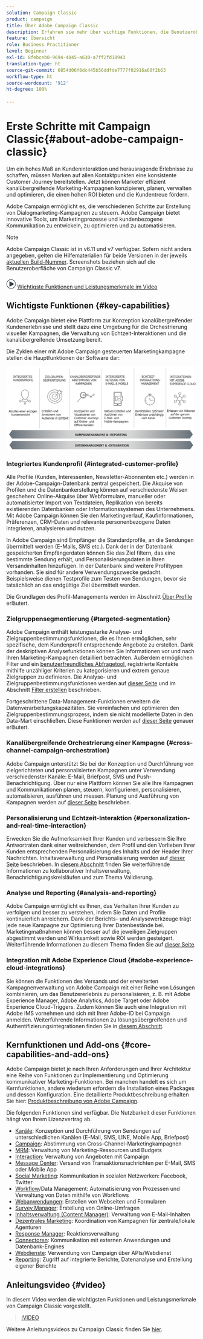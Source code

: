 ```yaml
---
solution: Campaign Classic
product: campaign
title: Über Adobe Campaign Classic
description: Erfahren sie mehr über wichtige Funktionen, die Benutzeroberfläche und globale Richtlinien.
feature: Übersicht
role: Business Practitioner
level: Beginner
exl-id: 8febceb0-9694-4045-a630-a7ff2fd18943
translation-type: ht
source-git-commit: 6854d06f8dc445b56ddfde7777f02916a60f2b63
workflow-type: ht
source-wordcount: '912'
ht-degree: 100%

---
```


# Erste Schritte mit Campaign Classic{#about-adobe-campaign-classic}

Um ein hohes Maß an Kundeninteraktion und herausragende Erlebnisse zu schaffen, müssen Marken auf allen Kontaktpunkten eine konsistente Customer Journey bereitstellen. Jetzt können Marketer effizient kanalübergreifende Marketing-Kampagnen konzipieren, planen, verwalten und optimieren, die einen hohen ROI bieten und die Kundentreue fördern.

Adobe Campaign ermöglicht es, die verschiedenen Schritte zur Erstellung von Dialogmarketing-Kampagnen zu steuern. Adobe Campaign bietet innovative Tools, um Marketingprozesse und kundenbezogene Kommunikation zu entwickeln, zu optimieren und zu automatisieren.

>[!NOTE]
>
>Adobe Campaign Classic ist in v6.11 und v7 verfügbar. Sofern nicht anders angegeben, gelten die Hilfematerialien für beide Versionen in der jeweils [aktuellen Build-Nummer](../../rn/using/latest-release.md). Screenshots beziehen sich auf die Benutzeroberfläche von Campaign Classic v7.

![](assets/do-not-localize/how-to-video.png) [Wichtigste Funktionen und Leistungsmerkmale im Video](#video)

## Wichtigste Funktionen {#key-capabilities}

Adobe Campaign bietet eine Plattform zur Konzeption kanalübergreifender Kundenerlebnisse und stellt dazu eine Umgebung für die Orchestrierung visueller Kampagnen, die Verwaltung von Echtzeit-Interaktionen und die kanalübergreifende Umsetzung bereit.

Die Zyklen einer mit Adobe Campaign gesteuerten Marketingkampagne stellen die Hauptfunktionen der Software dar:

![](assets/d_ncs_user_emarketing.png)

### Integriertes Kundenprofil {#integrated-customer-profile}

Alle Profile (Kunden, Interessenten, Newsletter-Abonnenten etc.) werden in der Adobe-Campaign-Datenbank zentral gespeichert. Die Akquise von Profilen und die Datenbankerstellung können auf verschiedenste Weisen geschehen: Online-Akquise über Webformulare, manueller oder automatisierter Import von Textdateien, Replikation von bereits existierenden Datenbanken oder Informationssystemen des Unternehmens. Mit Adobe Campaign können Sie den Marketingverlauf, Kaufinformationen, Präferenzen, CRM-Daten und relevante personenbezogene Daten integrieren, analysieren und nutzen.

In Adobe Campaign sind Empfänger die Standardprofile, an die Sendungen übermittelt werden (E-Mails, SMS etc.). Dank der in der Datenbank gespeicherten Empfängerdaten können Sie das Ziel filtern, das eine bestimmte Sendung erhält, und Personalisierungsdaten in Ihren Versandinhalten hinzufügen. In der Datenbank sind weitere Profiltypen vorhanden. Sie sind für andere Verwendungszwecke gedacht. Beispielsweise dienen Testprofile zum Testen von Sendungen, bevor sie tatsächlich an das endgültige Ziel übermittelt werden.

Die Grundlagen des Profil-Managements werden im Abschnitt [Über Profile](../../platform/using/about-profiles.md) erläutert.

### Zielgruppensegmentierung {#targeted-segmentation}

Adobe Campaign enthält leistungsstarke Analyse- und Zielgruppenbestimmungsfunktionen, die es Ihnen ermöglichen, sehr spezifische, dem Kundenprofil entsprechende Angebote zu erstellen. Dank der deskriptiven Analysefunktionen können Sie Informationen vor und nach Ihren Marketing-Kampagnen detailliert betrachten. Außerdem ermöglichen Filter und ein [benutzerfreundliches Abfragetool](../../platform/using/about-queries-in-campaign.md), registrierte Kontakte mithilfe unzähliger Kriterien zu kategorisieren und extrem genaue Zielgruppen zu definieren. Die Analyse- und Zielgruppenbestimmungsfunktionen werden auf [dieser Seite](../../reporting/using/about-descriptive-analysis.md) und im Abschnitt [Filter erstellen](../../platform/using/creating-filters.md) beschrieben.

Fortgeschrittene Data-Management-Funktionen erweitern die Datenverarbeitungskapazitäten. Sie vereinfachen und optimieren den Zielgruppenbestimmungsprozess, indem sie nicht modellierte Daten in den Data-Mart einschließen. Diese Funktionen werden auf [dieser Seite](../../workflow/using/targeting-data.md#data-management) genauer erläutert.

### Kanalübergreifende Orchestrierung einer Kampagne {#cross-channel-campaign-orchestration}

Adobe Campaign unterstützt Sie bei der Konzeption und Durchführung von zielgerichteten und personalisierten Kampagnen unter Verwendung verschiedenster Kanäle: E-Mail, Briefpost, SMS und Push-Benachrichtigung. Über nur eine Plattform können Sie alle Ihre Kampagnen und Kommunikationen planen, steuern, konfigurieren, personalisieren, automatisieren, ausführen und messen. Planung und Ausführung von Kampagnen werden auf [dieser Seite](../../campaign/using/setting-up-marketing-campaigns.md) beschrieben.

### Personalisierung und Echtzeit-Interaktion {#personalization-and-real-time-interaction}

Erwecken Sie die Aufmerksamkeit Ihrer Kunden und verbessern Sie Ihre Antwortraten dank einer weitreichenden, dem Profil und den Vorlieben Ihrer Kunden entsprechenden Personalisierung des Inhalts und der Header Ihrer Nachrichten. Inhaltsverwaltung und Personalisierung werden auf [dieser Seite](../../delivery/using/about-personalization.md) beschrieben. In [diesem Abschnitt](../../campaign/using/about-marketing-resource-management.md) finden Sie weiterführende Informationen zu kollaborativer Inhaltsverwaltung, Benachrichtigungskreisläufen und zum Thema Validierung.

### Analyse und Reporting {#analysis-and-reporting}

Adobe Campaign ermöglicht es Ihnen, das Verhalten Ihrer Kunden zu verfolgen und besser zu verstehen, indem Sie Daten und Profile kontinuierlich anreichern. Dank der Berichts- und Analysewerkzeuge trägt jede neue Kampagne zur Optimierung Ihrer Datenbestände bei. Marketingmaßnahmen können besser auf die jeweiligen Zielgruppen abgestimmt werden und Wirksamkeit sowie ROI werden gesteigert. Weiterführende Informationen zu diesem Thema finden Sie auf [dieser Seite](../../reporting/using/delivery-reports.md).

### Integration mit Adobe Experience Cloud {#adobe-experience-cloud-integrations}

Sie können die Funktionen des Versands und der erweiterten Kampagnenverwaltung von Adobe Campaign mit einer Reihe von Lösungen kombinieren, um das Benutzererlebnis zu personalisieren, z. B. mit Adobe Experience Manager, Adobe Analytics, Adobe Target oder Adobe Experience Cloud-Triggers. Zudem können Sie auch eine Integration mit Adobe IMS vornehmen und sich mit Ihrer Adobe-ID bei Campaign anmelden. Weiterführende Informationen zu lösungsübergreifenden und Authentifizierungsintegrationen finden Sie in [diesem Abschnitt](../../integrations/using/about-adobe-id.md).

## Kernfunktionen und Add-ons {#core-capabilities-and-add-ons}

Adobe Campaign bietet je nach Ihren Anforderungen und Ihrer Architektur eine Reihe von Funktionen zur Implementierung und Optimierung kommunikativer Marketing-Funktionen. Bei manchen handelt es sich um Kernfunktionen, andere wiederum erfordern die Installation eines Packages und dessen Konfiguration. Eine detaillierte Produktbeschreibung erhalten Sie hier: [Produktbeschreibung von Adobe Campaign](https://helpx.adobe.com/de/legal/product-descriptions/adobe-campaign-classic---product-description.html).

Die folgenden Funktionen sind verfügbar. Die Nutzbarkeit dieser Funktionen hängt von Ihrem Lizenzvertrag ab.

* [Kanäle](../../delivery/using/steps-about-delivery-creation-steps.md): Konzeption und Durchführung von Sendungen auf unterschiedlichen Kanälen (E-Mail, SMS, LINE, Mobile App, Briefpost)
* [Campaign](../../campaign/using/designing-marketing-campaigns.md): Abstimmung von Cross-Channel-Marketingkampagnen
* [MRM](../../campaign/using/about-marketing-resource-management.md): Verwaltung von Marketing-Ressourcen und Budgets
* [Interaction](../../interaction/using/interaction-and-offer-management.md): Verwaltung von Angeboten mit Campaign
* [Message Center](../../message-center/using/about-transactional-messaging.md): Versand von Transaktionsnachrichten per E-Mail, SMS oder Mobile App
* [Social Marketing](../../social/using/about-social-marketing.md): Kommunikation in sozialen Netzwerken: Facebook, Twitter
* [Workflow](../../workflow/using/about-workflows.md)/Data Management: Automatisierung von Prozessen und Verwaltung von Daten mithilfe von Workflows
* [Webanwendungen](../../web/using/about-web-applications.md): Erstellen von Webseiten und Formularen
* [Survey Manager](../../web/using/about-surveys.md): Erstellung von Online-Umfragen
* [Inhaltsverwaltung (Content Manager)](../../delivery/using/about-content-management.md): Verwaltung von E-Mail-Inhalten
* [Dezentrales Marketing](../../campaign/using/about-distributed-marketing.md): Koordination von Kampagnen für zentrale/lokale Agenturen
* [Response Manager](../../campaign/using/about-response-manager.md): Reaktionsverwaltung
* [Connectoren](../../platform/using/about-connectors.md): Kommunikation mit externen Anwendungen und Datenbank-Engines
* [Webdienste](../../configuration/using/about-web-services.md): Verwendung von Campaign über APIs/Webdienst
* [Reporting](../../reporting/using/about-adobe-campaign-reporting-tools.md): Zugriff auf integrierte Berichte, Datenanalyse und Erstellung eigener Berichte

## Anleitungsvideo {#video}

In diesem Video werden die wichtigsten Funktionen und Leistungsmerkmale von Campaign Classic vorgestellt.

>[!VIDEO](https://video.tv.adobe.com/v/35129?quality=12)

Weitere Anleitungsvideos zu Campaign Classic finden Sie [hier](https://experienceleague.adobe.com/docs/campaign-classic-learn/tutorials/overview.html?lang=de).
